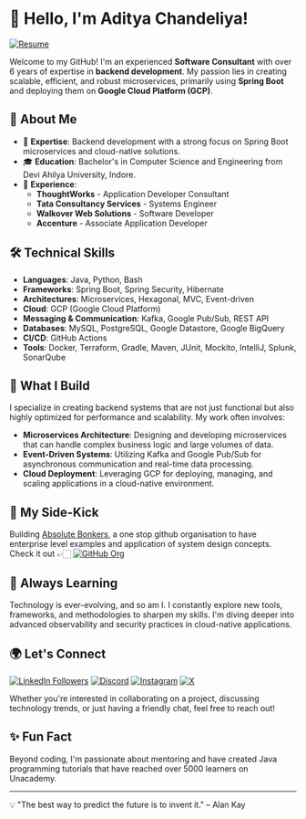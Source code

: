 # 👋 Hello, I'm Aditya Chandeliya!

[![Resume](https://img.shields.io/badge/Download-Resume-blue)](https://github.com/imchandeliya/imchandeliya/blob/main/resume/resume_aditya_chandeliya.pdf)

Welcome to my GitHub! I'm an experienced **Software Consultant** with over 6 years of expertise in **backend development**. My passion lies in creating scalable, efficient, and robust microservices, primarily using **Spring Boot** and deploying them on **Google Cloud Platform (GCP)**.

## 🚀 About Me

- 🌟 **Expertise**: Backend development with a strong focus on Spring Boot microservices and cloud-native solutions.
- 🎓 **Education**: Bachelor's in Computer Science and Engineering from Devi Ahilya University, Indore.
- 💼 **Experience**: 
  - **ThoughtWorks** - Application Developer Consultant
  - **Tata Consultancy Services** - Systems Engineer
  - **Walkover Web Solutions** - Software Developer
  - **Accenture** - Associate Application Developer

## 🛠️ Technical Skills

- **Languages**: Java, Python, Bash
- **Frameworks**: Spring Boot, Spring Security, Hibernate
- **Architectures**: Microservices, Hexagonal, MVC, Event-driven
- **Cloud**: GCP (Google Cloud Platform)
- **Messaging & Communication**: Kafka, Google Pub/Sub, REST API
- **Databases**: MySQL, PostgreSQL, Google Datastore, Google BigQuery
- **CI/CD**: GitHub Actions
- **Tools**: Docker, Terraform, Gradle, Maven, JUnit, Mockito, IntelliJ, Splunk, SonarQube

## 🔧 What I Build

I specialize in creating backend systems that are not just functional but also highly optimized for performance and scalability. My work often involves:

- **Microservices Architecture**: Designing and developing microservices that can handle complex business logic and large volumes of data.
- **Event-Driven Systems**: Utilizing Kafka and Google Pub/Sub for asynchronous communication and real-time data processing.
- **Cloud Deployment**: Leveraging GCP for deploying, managing, and scaling applications in a cloud-native environment.

## 🤯 My Side-Kick

Building [Absolute Bonkers](https://github.com/absolute-bonkers), a one stop github organisation to have enterprise level examples and application of system design concepts.<br> 
Check it out 👉🏻 [![GitHub Org](https://img.shields.io/badge/GitHub-Organization-181717?logo=github&logoColor=white&style=flat)](https://github.com/)

## 🌱 Always Learning

Technology is ever-evolving, and so am I. I constantly explore new tools, frameworks, and methodologies to sharpen my skills. I'm diving deeper into advanced observability and security practices in cloud-native applications.

## 🌍 Let's Connect

[![LinkedIn Followers](https://img.shields.io/badge/LinkedIn-500%2B%20followers-blue?logo=linkedin&style=flat)](https://www.linkedin.com/in/adityachandeliya/)
[![Discord](https://img.shields.io/badge/Discord-Join%20Me-5865F2?logo=discord&logoColor=white&style=flat)](https://discord.com/users/659732454579503115)
[![Instagram](https://img.shields.io/badge/Instagram-Profile-E4405F?logo=instagram&logoColor=white&style=flat)](https://www.instagram.com/im_chandliya/)
[![X](https://img.shields.io/badge/X-Profile-1DA1F2?logo=x&logoColor=white&style=flat)](https://x.com/IM_CHANDELIYA)

Whether you're interested in collaborating on a project, discussing technology trends, or just having a friendly chat, feel free to reach out!

## ✨ Fun Fact

Beyond coding, I'm passionate about mentoring and have created Java programming tutorials that have reached over 5000 learners on Unacademy.

---

💡 "The best way to predict the future is to invent it." – Alan Kay

